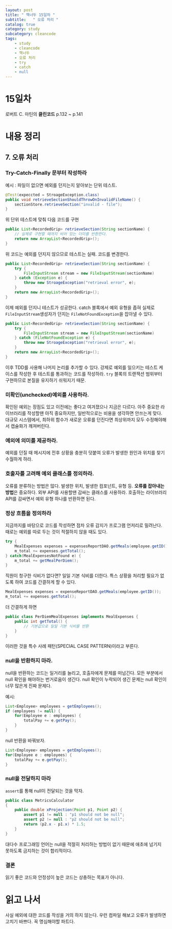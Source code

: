 ```yaml
---
layout: post
title: " 책너두 15일차 "
subtitle:   " 오류 처리 "
catalog: true
category: study
subcategory: cleancode
tags:
    - study
    - cleancode
    - 책너두
    - 오류 처리
    - try
    - catch
    - null
---
```


# 15일차

로버트 C. 마틴의 **클린코드** p.132 ~ p.141

# 내용 정리

## 7. 오류 처리

### Try-Catch-Finally 문부터 작성하라

예시 : 파일이 없으면 예외를 던지는지 알아보는 단위 테스트.

```java
@Test(expeccted = StroageException.class)
public void retrieveSectionShouldThrowOnInvalidFileName() {
    sectionStore.retrieveSection("invalid - file");
}
```

위 단위 테스트에 맞춰 다음 코드를 구현

```java
public List<RecordedGrip> retrieveSection(String sectionName) {
    // 실제로 구현할 때까지 비어 있는 더미를 반환한다.
    return new ArrayList<RecordedGrip>();
}
```

위 코드는 예외를 던지지 않으므로 테스트는 실패. 코드를 변경한다.

```java
public List<RecordedGrip> retrieveSection(String sectionName) {
    try {
        FileInputStream stream = new FileInputStream(sectionName)
    } catch (Exception e) {
        throw new StroageException("retrieval error", e);
    }
    return new ArrayList<RecordedGrip>();
}
```

이제 예외를 던지니 테스트가 성공한다. catch 블록에서 예외 유형을 좁혀 실제로 `FileInputStream`생성자가 던지는 `FileNotFoundException`을 잡아낼 수 있다.

```java
public List<RecordedGrip> retrieveSection(String sectionName) {
    try {
        FileInputStream stream = new FileInputStream(sectionName)
    } catch (FileNotFoundException e) {
        throw new StroageException("retrieval error", e);
    }
    return new ArrayList<RecordedGrip>();
}
```

이후 TDD를 사용해 나머지 논리를 추가할 수 있다. 강제로 예외를 일으키는 테스트 케이스를 작성한 후 테스트를 통과하는 코드를 작성하라. `try` 블록의 트랜잭션 범위부터 구현하므로 본질을 유지하기 쉬워지기 때문.

### 미확인(unchecked)예외를 사용하라.

확인된 예외는 장점도 있고 이전에는 좋다고 여겨졌으나 지금은 다르다. 아주 중요한 라이브러리를 작성할땐 아직 중요하지만, 일반적으로는 비용을 생각하면 안쓰는게 맞다. 대규모 시스템에서, 최하위 함수가 새로운 오류를 던진다면 최상위까지 모두 수정해야해서 캡슐화가 깨져버린다.

### 예외에 의미를 제공하라.

예외를 던질 때 메시지에 전후 상황을 충분히 덧붙여 오류가 발생한 원인과 위치를 찾기 수월하게 하라.

### 호출자를 고려해 예외 클래스를 정의하라.

오류를 분류하는 방법은 많다. 발생한 위치, 발생한 컴포넌트, 유형 등. **오류를 잡아내는 방법**은 중요하다. 외부 API를 사용할땐 감싸는 클래스를 사용하라. 호출하는 라이브러리 API를 감싸면서 예외 유형 하나를 반환하면 된다. 

### 정상 흐름을 정의하라

지금까지를 바탕으로 코드를 작성하면 점차 오류 감지가 프로그램 언저리로 밀려난다. 때로는 예외를 따로 두는 것이 적절하지 않을 때도 있다.

```java
try {
    MealExpenses expenses = expensesReportDAO.getMeals(employee.getID());
    m_total += expenses.getTotal();
} catch(MealExpensesNotFound e) {
    m_total += getMealPerDiem();
}
```

직원이 청구한 식비가 없다면? 일일 기본 식비를 더한다. 특스 상황을 처리할 필요가 없도록 하여 코드를 간결하게 할 수 있다.

```java
MealExpenses expenses = expenseReportDAO.getMeals(employee.getID());
m_total += expenses.getTotal();
```

더 간결하게 하면

```java
public class PerDiemMealExpenses implements MealExpenses {
    public int getTotal() {
        // 기본값으로 일일 기본 식비를 반환
    }
}
```

이러한 것을 특수 사례 패턴(SPECIAL CASE PATTERN)이라고 부른다.



### null을 반환하지 마라.

null을 반환하는 코드는 일거리를 늘리고, 호출자에게 문제를 떠넘긴다. 모든 부분에서 null 확인을 해야하는 번거로움이 생긴다. null 확인이 누락되어 생긴 문제는 null 확인이 너무 많은게 진짜 문제다.

예시:

```java
List<Employee> employees = getEmployees();
if (employees != null) {
    for(Employee e : employees) {
        totalPay += e.getPay();
    }
}
```

null 반환을 바꿔보자.

```java
List<Employee> employees = getEmployees();
for(Employee e : employees) {
    totalPay += e.getPay();
}
```

### null을 전달하지 마라

`assert`를 통해 null이 전달되는 것을 막자.

```java
public class MetricsCalculator
{
    public double xProjection(Point p1, Point p2) {
        assert p1 != null : "p1 should not be null";
        assert p2 != null : "p2 should not be null";
        return (p2.x - p1.x) * 1.5;
    }
}
```

대다수 프로그래밍 언어는 null을 적절히 처리하는 방법이 없기 때문에 애초에 넘기지 못하도록 금지하는 것이 합리적이다.

### 결론

읽기 좋은 코드와 안정성이 높은 코드는 상충하는 목표가 아니다.

# 읽고 나서

사실 예외에 대한 코드를 작성을 거의 하지 않는다. 우런 컴파일 해보고 오류가 발생하면 고치기 바쁘다. 꼭 명심해야할 파트다.